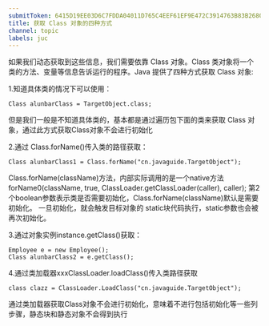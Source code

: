 ```yaml
---
submitToken: 6415D19EE03D6C7FDDA04011D765C4EEF61EF9E472C3914763B83B26803C1BFE
title: 获取 Class 对象的四种方式
channel: topic
labels: juc
---
```

如果我们动态获取到这些信息，我们需要依靠 Class 对象。Class 类对象将一个类的方法、变量等信息告诉运行的程序。Java 提供了四种方式获取 Class 对象:

1.知道具体类的情况下可以使用：
```
Class alunbarClass = TargetObject.class;
```
但是我们一般是不知道具体类的，基本都是通过遍历包下面的类来获取 Class 对象，通过此方式获取Class对象不会进行初始化

2.通过 Class.forName()传入类的路径获取：

```
Class alunbarClass1 = Class.forName("cn.javaguide.TargetObject");
```

Class.forName(className)方法，内部实际调用的是一个native方法 forName0(className, true, ClassLoader.getClassLoader(caller), caller);
第2个boolean参数表示类是否需要初始化，Class.forName(className)默认是需要初始化。
一旦初始化，就会触发目标对象的 static块代码执行，static参数也会被再次初始化。

3.通过对象实例instance.getClass()获取：

```
Employee e = new Employee();
Class alunbarClass2 = e.getClass();
```

4.通过类加载器xxxClassLoader.loadClass()传入类路径获取

```
class clazz = ClassLoader.LoadClass("cn.javaguide.TargetObject");
```

通过类加载器获取Class对象不会进行初始化，意味着不进行包括初始化等一些列步骤，静态块和静态对象不会得到执行